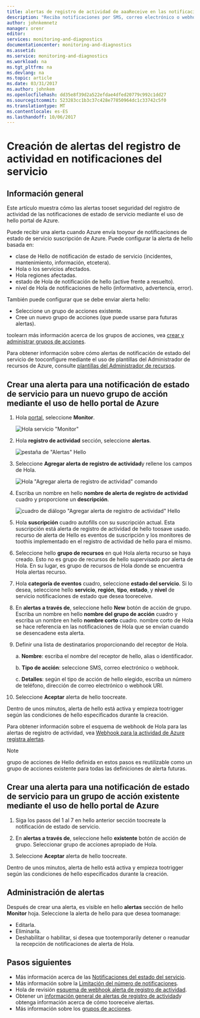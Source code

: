 ```yaml
---
title: alertas de registro de actividad de aaaReceive en las notificaciones del servicio | Documentos de Microsoft
description: "Reciba notificaciones por SMS, correo electrónico o webhook cuando se produzcan eventos en el servicio de Azure."
author: johnkemnetz
manager: orenr
editor: 
services: monitoring-and-diagnostics
documentationcenter: monitoring-and-diagnostics
ms.assetid: 
ms.service: monitoring-and-diagnostics
ms.workload: na
ms.tgt_pltfrm: na
ms.devlang: na
ms.topic: article
ms.date: 03/31/2017
ms.author: johnkem
ms.openlocfilehash: dd35e8f39d2a522efdae4dfed20779c992c1dd27
ms.sourcegitcommit: 523283cc1b3c37c428e77850964dc1c33742c5f0
ms.translationtype: MT
ms.contentlocale: es-ES
ms.lasthandoff: 10/06/2017
---
```

# <a name="create-activity-log-alerts-on-service-notifications"></a>Creación de alertas del registro de actividad en notificaciones del servicio
## <a name="overview"></a>Información general
Este artículo muestra cómo las alertas tooset seguridad del registro de actividad de las notificaciones de estado de servicio mediante el uso de hello portal de Azure.  

Puede recibir una alerta cuando Azure envía tooyour de notificaciones de estado de servicio suscripción de Azure. Puede configurar la alerta de hello basada en:

- clase de Hello de notificación de estado de servicio (incidentes, mantenimiento, información, etcetera).
- Hola o los servicios afectados.
- Hola regiones afectadas.
- estado de Hola de notificación de hello (active frente a resuelto).
- nivel de Hola de notificaciones de hello (informativo, advertencia, error).

También puede configurar que se debe enviar alerta hello:

- Seleccione un grupo de acciones existente.
- Cree un nuevo grupo de acciones (que puede usarse para futuras alertas).

toolearn más información acerca de los grupos de acciones, vea [crear y administrar grupos de acciones](monitoring-action-groups.md).

Para obtener información sobre cómo alertas de notificación de estado del servicio de tooconfigure mediante el uso de plantillas del Administrador de recursos de Azure, consulte [plantillas del Administrador de recursos](monitoring-create-activity-log-alerts-with-resource-manager-template.md).

## <a name="create-an-alert-on-a-service-health-notification-for-a-new-action-group-by-using-hello-azure-portal"></a>Crear una alerta para una notificación de estado de servicio para un nuevo grupo de acción mediante el uso de hello portal de Azure
1. Hola [portal](https://portal.azure.com), seleccione **Monitor**.

    ![Hola servicio "Monitor"](./media/monitoring-activity-log-alerts-on-service-notifications/home-monitor.png)

2. Hola **registro de actividad** sección, seleccione **alertas**.

    ![pestaña de "Alertas" Hello](./media/monitoring-activity-log-alerts-on-service-notifications/alerts-blades.png)

3. Seleccione **Agregar alerta de registro de actividad**y rellene los campos de Hola.

    ![Hola "Agregar alerta de registro de actividad" comando](./media/monitoring-activity-log-alerts-on-service-notifications/add-activity-log-alert.png)

4. Escriba un nombre en hello **nombre de alerta de registro de actividad** cuadro y proporcione un **descripción**.

    ![cuadro de diálogo "Agregar alerta de registro de actividad" Hello](./media/monitoring-activity-log-alerts-on-service-notifications/activity-log-alert-service-notification-new-action-group.png)

5. Hola **suscripción** cuadro autofills con su suscripción actual. Esta suscripción está alerta de registro de actividad de hello toosave usado. recurso de alerta de Hello es eventos de suscripción y los monitores de toothis implementado en el registro de actividad de hello para el mismo.

6. Seleccione hello **grupo de recursos** en qué Hola alerta recurso se haya creado. Esto no es grupo de recursos de hello supervisado por alerta de Hola. En su lugar, es grupo de recursos de Hola donde se encuentra Hola alertas recurso.

7. Hola **categoría de eventos** cuadro, seleccione **estado del servicio**. Si lo desea, seleccione hello **servicio**, **región**, **tipo**, **estado**, y **nivel** de servicio notificaciones de estado que desea tooreceive.

8. En **alertas a través de**, seleccione hello **New** botón de acción de grupo. Escriba un nombre en hello **nombre del grupo de acción** cuadro y escriba un nombre en hello **nombre corto** cuadro. nombre corto de Hola se hace referencia en las notificaciones de Hola que se envían cuando se desencadene esta alerta.

9. Definir una lista de destinatarios proporcionando del receptor de Hola.

    a. **Nombre**: escriba el nombre del receptor de hello, alias o identificador.

    b. **Tipo de acción**: seleccione SMS, correo electrónico o webhook.

    c. **Detalles**: según el tipo de acción de hello elegido, escriba un número de teléfono, dirección de correo electrónico o webhook URI.

10. Seleccione **Aceptar** alerta de hello toocreate.

Dentro de unos minutos, alerta de hello está activa y empieza tootrigger según las condiciones de hello especificados durante la creación.

Para obtener información sobre el esquema de webhook de Hola para las alertas de registro de actividad, vea [Webhook para la actividad de Azure registra alertas](monitoring-activity-log-alerts-webhook.md).

>[!NOTE]
>grupo de acciones de Hello definida en estos pasos es reutilizable como un grupo de acciones existente para todas las definiciones de alerta futuras.
>
>

## <a name="create-an-alert-on-a-service-health-notification-for-an-existing-action-group-by-using-hello-azure-portal"></a>Crear una alerta para una notificación de estado de servicio para un grupo de acción existente mediante el uso de hello portal de Azure

1. Siga los pasos del 1 al 7 en hello anterior sección toocreate la notificación de estado de servicio. 

2. En **alertas a través de**, seleccione hello **existente** botón de acción de grupo. Seleccionar grupo de acciones apropiado de Hola.

3. Seleccione **Aceptar** alerta de hello toocreate.

Dentro de unos minutos, alerta de hello está activa y empieza tootrigger según las condiciones de hello especificados durante la creación.

## <a name="manage-your-alerts"></a>Administración de alertas

Después de crear una alerta, es visible en hello **alertas** sección de hello **Monitor** hoja. Seleccione la alerta de hello para que desea toomanage:

* Editarla.
* Eliminarla.
* Deshabilitar o habilitar, si desea que tootemporarily detener o reanudar la recepción de notificaciones de alerta de Hola.

## <a name="next-steps"></a>Pasos siguientes
- Más información acerca de las [Notificaciones del estado del servicio](monitoring-service-notifications.md).
- Más información sobre la [Limitación del número de notificaciones](monitoring-alerts-rate-limiting.md).
- Hola de revisión [esquema de webhook alerta de registro de actividad](monitoring-activity-log-alerts-webhook.md).
- Obtener un [información general de alertas de registro de actividad](monitoring-overview-alerts.md)y obtenga información acerca de cómo tooreceive alertas. 
- Más información sobre los [grupos de acciones](monitoring-action-groups.md).
